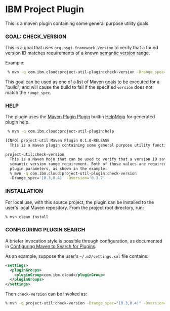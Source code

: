 # IBM Project Plugin

This is a maven plugin containing some general purpose utility goals. 

### GOAL: CHECK_VERSION

This is a goal that uses `org.osgi.framework.Version` to verify that a found version ID matches requirements of a known [semantic version](https://semver.org) range.

Example:  

``` bash
 % mvn -q com.ibm.cloud:project-util-plugin:check-version -Drange_spec="[0.3,0.4)" -Dversion="0.3.7"
```

This goal can be used as one of a list of Maven goals to be executed for a "build", and will cause the build to fail if the specified `version` does not match the `range_spec`. 

### HELP

The plugin uses the [Maven Plugin Plugin](http://maven.apache.org/plugin-tools/maven-plugin-plugin/index.html) builtin [HelpMojo](http://maven.apache.org/plugin-tools/maven-plugin-plugin/examples/generate-help.html) for generated plugin help.

``` bash
 % mvn -q com.ibm.cloud:project-util-plugin:help

[INFO] project-util Maven Plugin 0.1.0-RELEASE
  This is a maven plugin containing some general purpose utility functions.

project-util:check-version
  This is a Maven Mojo that can be used to verify that a version ID satisfies a
  semantic version range requirement. Both of those values are required as
  plugin parameters, as shown in the example:
  % mvn -q com.ibm.cloud:project-util-plugin:check-version
  -Drange_spec='[0.3,0.4)' -Dversion='0.3.7'

```

### INSTALLATION

For local use, with this source project, the plugin can be installed to the user's local Maven repository. From the project root directory, run:

``` bash
% mvn clean install
```

### CONFIGURING PLUGIN SEARCH

A briefer invocation style is possible through configuration, as documented in [Configuring Maven to Search for Plugins](https://maven.apache.org/guides/introduction/introduction-to-plugin-prefix-mapping.html#configuring-maven-to-search-for-plugins).

As an example, suppose the user's `~/.m2/settings.xml` file contains:

``` xml                                                                         
<settings>
  <pluginGroups>
    <pluginGroup>com.ibm.cloud</pluginGroup>
  </pluginGroups>
</settings>
```

Then `check-version` can be invoked as:

``` bash
% mvn -q project-util:check-version -Drange_spec="[0.3,0.4)" -Dversion="0.3.7"
```


